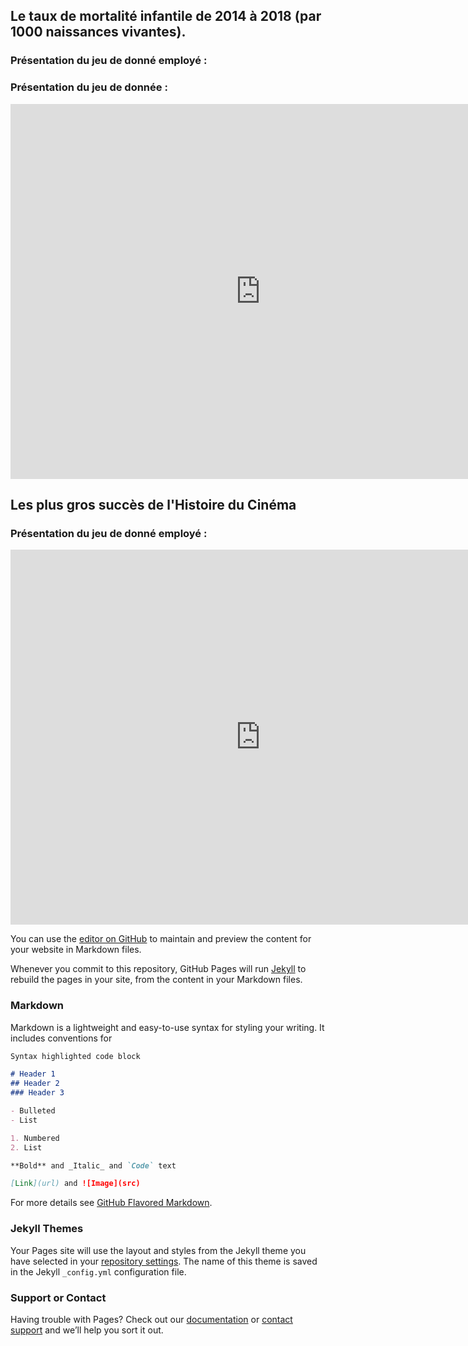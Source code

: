 ## Le taux de mortalité infantile de 2014 à 2018 (par 1000 naissances vivantes).

### Présentation du jeu de donné employé : 




<div class="flourish-embed flourish-chart" data-src="visualisation/5115599"><script src="https://public.flourish.studio/resources/embed.js"></script></div>





### Présentation du jeu de donnée :

<iframe src="https://arouapatteri.trial.opendatasoft.com/explore/embed/dataset/test/table/?&static=false&datasetcard=false" width="800" height="600" frameborder="0"></iframe>

## Les plus gros succès de l'Histoire du Cinéma 

### Présentation du jeu de donné employé : 

<iframe src="https://data.opendatasoft.com/explore/embed/dataset/meilleures-audiences-en-salles-depuis-1945public@cinema-public/table/?&static=false&datasetcard=true" width="800" height="600" frameborder="0"></iframe>

You can use the [editor on GitHub](https://github.com/Arouapatteri/Partiel_Data/edit/gh-pages/index.md) to maintain and preview the content for your website in Markdown files.

Whenever you commit to this repository, GitHub Pages will run [Jekyll](https://jekyllrb.com/) to rebuild the pages in your site, from the content in your Markdown files.

### Markdown



Markdown is a lightweight and easy-to-use syntax for styling your writing. It includes conventions for

```markdown
Syntax highlighted code block

# Header 1
## Header 2
### Header 3

- Bulleted
- List

1. Numbered
2. List

**Bold** and _Italic_ and `Code` text

[Link](url) and ![Image](src)
```

For more details see [GitHub Flavored Markdown](https://guides.github.com/features/mastering-markdown/).

### Jekyll Themes

Your Pages site will use the layout and styles from the Jekyll theme you have selected in your [repository settings](https://github.com/Arouapatteri/Partiel_Data/settings). The name of this theme is saved in the Jekyll `_config.yml` configuration file.

### Support or Contact

Having trouble with Pages? Check out our [documentation](https://docs.github.com/categories/github-pages-basics/) or [contact support](https://support.github.com/contact) and we’ll help you sort it out.
